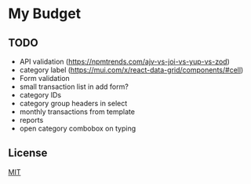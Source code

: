 # My Budget

## TODO

- API validation (https://npmtrends.com/ajv-vs-joi-vs-yup-vs-zod)
- category label (https://mui.com/x/react-data-grid/components/#cell)
- Form validation
- small transaction list in add form?
- category IDs
- category group headers in select
- monthly transactions from template
- reports
- open category combobox on typing

## License

[MIT](https://choosealicense.com/licenses/mit/)
